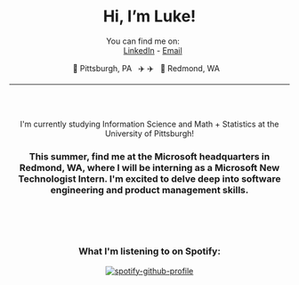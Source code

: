 
<div align="center">

# Hi, I’m Luke!

You can find me on:
  
  <br>
  
[LinkedIn](https://www.linkedin.com/in/luke-cusato/) - [Email](mailto:lukecusato1@gmail.com) 

📍 Pittsburgh, PA&nbsp;&nbsp;&nbsp;✈️&nbsp;✈️&nbsp;&nbsp;&nbsp;📍 Redmond, WA
  

<hr>
<br>
  

I'm currently studying Information Science and Math + Statistics at the University of Pittsburgh!

### This summer, find me at the Microsoft headquarters in Redmond, WA, where I will be interning as a Microsoft New Technologist Intern. I'm excited to delve deep into software engineering and product management skills.
  
  <br>
  <br>
  
### What I'm listening to on Spotify:

[![spotify-github-profile](https://spotify-github-profile.vercel.app/api/view?uid=lukecusato&cover_image=true&theme=novatorem&show_offline=false&background_color=121212&interchange=false&bar_color=53b14f&bar_color_cover=false)](https://github.com/kittinan/spotify-github-profile)
</div>

